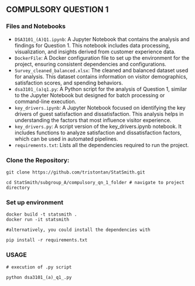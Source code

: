 ## COMPULSORY QUESTION 1

### Files and Notebooks
- `DSA3101_(A)Q1.ipynb`: A Jupyter Notebook that contains the analysis and findings for Question 1. This notebook includes data processing, visualization, and insights derived from customer experience data.
- `DockerFile`: A Docker configuration file to set up the environment for the project, ensuring consistent dependencies and configurations.
- `Survey_cleaned_balanced.xlsx`: The cleaned and balanced dataset used for analysis. This dataset contains information on visitor demographics, satisfaction scores, and spending behaviors.
- `dsa3101_(a)q1.py`: A Python script for the analysis of Question 1, similar to the Jupyter Notebook but designed for batch processing or command-line execution.
- `key_drivers.ipynb`: A Jupyter Notebook focused on identifying the key drivers of guest satisfaction and dissatisfaction. This analysis helps in understanding the factors that most influence visitor experience.
- `key_drivers.py`: A script version of the key_drivers.ipynb notebook. It includes functions to analyze satisfaction and dissatisfaction factors, which can be used in automated pipelines.
- `requirements.txt`: Lists all the dependencies required to run the project.

### Clone the Repository:
```
git clone https://github.com/tristontan/StatSmith.git

cd StatSmith/subgroup_A/compulsory_qn_1_folder # navigate to project directory
```
### Set up environment
```
docker build -t statsmith .
docker run -it statsmith
```
```
#alternatively, you could install the dependencies with

pip install -r requirements.txt
```
### USAGE

```
# execution of .py script

python dsa3101_(a)_q1_.py
```

